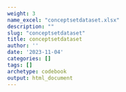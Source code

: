 ```yaml
---
weight: 3
name_excel: "conceptsetdataset.xlsx"
description: ""
slug: "conceptsetdataset"
title: conceptsetdataset
author: ''
date: '2023-11-04'
categories: []
tags: []
archetype: codebook
output: html_document
---
```


<div class="tabcontent"></div>
